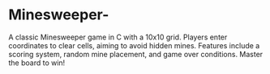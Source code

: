 # Minesweeper-
A classic Minesweeper game in C with a 10x10 grid. Players enter coordinates to clear cells, aiming to avoid hidden mines. Features include a scoring system, random mine placement, and game over conditions. Master the board to win!
